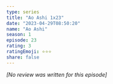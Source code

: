 ```yaml
---
type: series
title: "Ao Ashi 1x23"
date: "2023-04-29T08:50:20"
name: "Ao Ashi"
season: 1
episode: 23
rating: 3
ratingEmoji: ⭐️⭐️⭐️
share: false
---
```


_[No review was written for this episode]_
